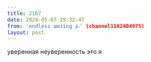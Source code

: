 ```yaml
---
title: 2167
date: 2024-05-07 19:32:47
from: 'endless шизing ⍼' (channel1162404975)
layout: post
---
```


уверенная неуверенность это я

